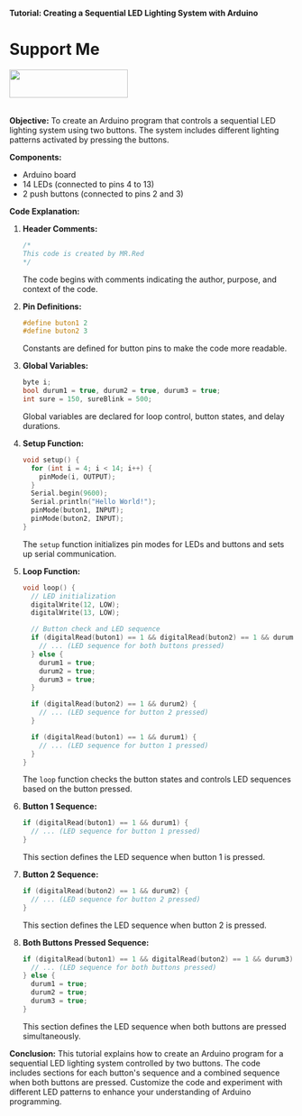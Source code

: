 **Tutorial: Creating a Sequential LED Lighting System with Arduino**

# Support Me
<p><a href="https://www.buymeacoffee.com/mailharunts"> <img align="left" src="https://cdn.buymeacoffee.com/buttons/v2/default-yellow.png" height="50" width="210" alt="" /></a></p><br><br><br><br>

**Objective:**
To create an Arduino program that controls a sequential LED lighting system using two buttons. The system includes different lighting patterns activated by pressing the buttons.

**Components:**
- Arduino board
- 14 LEDs (connected to pins 4 to 13)
- 2 push buttons (connected to pins 2 and 3)

**Code Explanation:**

1. **Header Comments:**
   ```cpp
   /*
   This code is created by MR.Red
   */
   ```

   The code begins with comments indicating the author, purpose, and context of the code.

2. **Pin Definitions:**
   ```cpp
   #define buton1 2
   #define buton2 3
   ```

   Constants are defined for button pins to make the code more readable.

3. **Global Variables:**
   ```cpp
   byte i;
   bool durum1 = true, durum2 = true, durum3 = true;
   int sure = 150, sureBlink = 500;
   ```

   Global variables are declared for loop control, button states, and delay durations.

4. **Setup Function:**
   ```cpp
   void setup() {
     for (int i = 4; i < 14; i++) {
       pinMode(i, OUTPUT);
     }
     Serial.begin(9600);
     Serial.println("Hello World!");
     pinMode(buton1, INPUT);
     pinMode(buton2, INPUT);
   }
   ```

   The `setup` function initializes pin modes for LEDs and buttons and sets up serial communication.

5. **Loop Function:**
   ```cpp
   void loop() {
     // LED initialization
     digitalWrite(12, LOW);
     digitalWrite(13, LOW);

     // Button check and LED sequence
     if (digitalRead(buton1) == 1 && digitalRead(buton2) == 1 && durum3) {
       // ... (LED sequence for both buttons pressed)
     } else {
       durum1 = true;
       durum2 = true;
       durum3 = true;
     }

     if (digitalRead(buton2) == 1 && durum2) {
       // ... (LED sequence for button 2 pressed)
     }

     if (digitalRead(buton1) == 1 && durum1) {
       // ... (LED sequence for button 1 pressed)
     }
   }
   ```

   The `loop` function checks the button states and controls LED sequences based on the button pressed.

6. **Button 1 Sequence:**
   ```cpp
   if (digitalRead(buton1) == 1 && durum1) {
     // ... (LED sequence for button 1 pressed)
   }
   ```

   This section defines the LED sequence when button 1 is pressed.

7. **Button 2 Sequence:**
   ```cpp
   if (digitalRead(buton2) == 1 && durum2) {
     // ... (LED sequence for button 2 pressed)
   }
   ```

   This section defines the LED sequence when button 2 is pressed.

8. **Both Buttons Pressed Sequence:**
   ```cpp
   if (digitalRead(buton1) == 1 && digitalRead(buton2) == 1 && durum3) {
     // ... (LED sequence for both buttons pressed)
   } else {
     durum1 = true;
     durum2 = true;
     durum3 = true;
   }
   ```

   This section defines the LED sequence when both buttons are pressed simultaneously.

**Conclusion:**
This tutorial explains how to create an Arduino program for a sequential LED lighting system controlled by two buttons. The code includes sections for each button's sequence and a combined sequence when both buttons are pressed. Customize the code and experiment with different LED patterns to enhance your understanding of Arduino programming.
